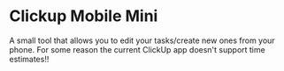 
# Clickup Mobile Mini

A small tool that allows you to edit your tasks/create new ones from your phone. For some reason the current ClickUp app doesn't support time estimates!!
